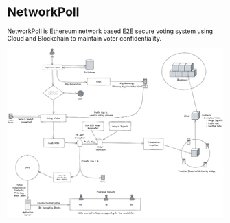 # NetworkPoll
NetworkPoll is Ethereum network based E2E secure voting system using Cloud and Blockchain to maintain voter confidentiality.

![](/assets/architecture/NEPOLL_ARCH.png)